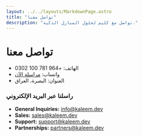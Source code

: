 ```yaml
---
layout: ../../layouts/MarkdownPage.astro
title: "تواصل معنا"
description: "تواصل مع كليم لحلول المنازل الذكية."
---
```


# تواصل معنا

- الهاتف: +964 781 100 0302  
- واتساب: [مراسلة الآن](https://wa.me/9647811000302)  
- العنوان: البصرة، العراق

### راسلنا عبر البريد الإلكتروني

- **General Inquiries:** info@kaleem.dev  
- **Sales:** sales@kaleem.dev  
- **Support:** support@kaleem.dev  
- **Partnerships:** partners@kaleem.dev
